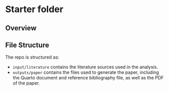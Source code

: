 # Starter folder

## Overview

## File Structure

The repo is structured as:

-   `input/literature` contains the literature sources used in the analysis.
-   `outputs/paper` contains the files used to generate the paper, including the Quarto document and reference bibliography file, as well as the PDF of the paper. 